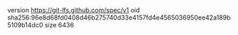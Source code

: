 version https://git-lfs.github.com/spec/v1
oid sha256:96e8d68fd0408d46b275740d33e4157fd4e4565036950ee42a189b5109b14dc0
size 6436
